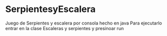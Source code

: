# SerpientesyEscalera
Juego de Serpientes y escalera por consola hecho en java
Para ejecutarlo entrar en la clase Escaleras y serpientes y presinoar run
